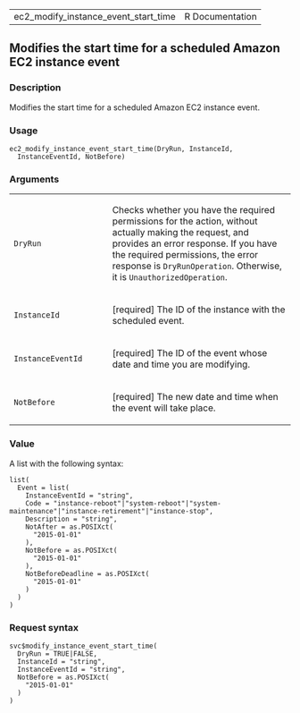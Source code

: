 <table style="width: 100%;">
<tbody>
<tr class="odd">
<td>ec2_modify_instance_event_start_time</td>
<td style="text-align: right;">R Documentation</td>
</tr>
</tbody>
</table>

## Modifies the start time for a scheduled Amazon EC2 instance event

### Description

Modifies the start time for a scheduled Amazon EC2 instance event.

### Usage

    ec2_modify_instance_event_start_time(DryRun, InstanceId,
      InstanceEventId, NotBefore)

### Arguments

<table>
<colgroup>
<col style="width: 35%" />
<col style="width: 65%" />
</colgroup>
<tbody>
<tr class="odd">
<td><code
id="ec2_modify_instance_event_start_time_:_DryRun">DryRun</code></td>
<td><p>Checks whether you have the required permissions for the action,
without actually making the request, and provides an error response. If
you have the required permissions, the error response is
<code>DryRunOperation</code>. Otherwise, it is
<code>UnauthorizedOperation</code>.</p></td>
</tr>
<tr class="even">
<td><code
id="ec2_modify_instance_event_start_time_:_InstanceId">InstanceId</code></td>
<td><p>[required] The ID of the instance with the scheduled
event.</p></td>
</tr>
<tr class="odd">
<td><code
id="ec2_modify_instance_event_start_time_:_InstanceEventId">InstanceEventId</code></td>
<td><p>[required] The ID of the event whose date and time you are
modifying.</p></td>
</tr>
<tr class="even">
<td><code
id="ec2_modify_instance_event_start_time_:_NotBefore">NotBefore</code></td>
<td><p>[required] The new date and time when the event will take
place.</p></td>
</tr>
</tbody>
</table>

### Value

A list with the following syntax:

    list(
      Event = list(
        InstanceEventId = "string",
        Code = "instance-reboot"|"system-reboot"|"system-maintenance"|"instance-retirement"|"instance-stop",
        Description = "string",
        NotAfter = as.POSIXct(
          "2015-01-01"
        ),
        NotBefore = as.POSIXct(
          "2015-01-01"
        ),
        NotBeforeDeadline = as.POSIXct(
          "2015-01-01"
        )
      )
    )

### Request syntax

    svc$modify_instance_event_start_time(
      DryRun = TRUE|FALSE,
      InstanceId = "string",
      InstanceEventId = "string",
      NotBefore = as.POSIXct(
        "2015-01-01"
      )
    )
